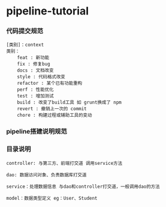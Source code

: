 # pipeline-tutorial

### 代码提交规范
```
[类别]：context
类别：
    feat : 新功能
    fix : 修复bug
    docs : 文档改变
    style : 代码格式改变
    refactor : 某个已有功能重构
    perf : 性能优化
    test : 增加测试
    build : 改变了build工具 如 grunt换成了 npm
    revert : 撤销上一次的 commit
    chore : 构建过程或辅助工具的变动
```


### pipeline搭建说明规范


### 目录说明
```
controller: 与第三方、前端打交道 调用service方法

dao: 数据访问对象、负责数据库打交道

service：处理数据信息 与dao和controller打交道，一般调用dao的方法

model：数据类型定义 eg：User、Student
```

